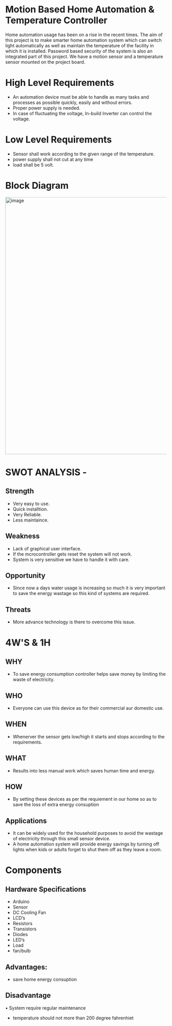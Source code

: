# Motion Based Home Automation & Temperature Controller

Home automation usage has been on a rise in the recent times. The aim of this project is to make smarter home automation system which can switch light automatically as well as maintain the temperature of the facility in which it is installed. Password based security of the system is also an integrated part of this project. We have a motion sensor and a temperature sensor mounted on the project board.

# High Level Requirements
- An automation device must be able to handle as many tasks and processes as possible quickly, easily and without errors.
- Proper power supply is needed.
- In case of fluctuating the voltage, In-build Inverter can control the voltage.

# Low Level Requirements
* Sensor shall work according to the given range of the temperature.
* power supply shall not cut at any time
* load shall be 5 volt.
# Block Diagram
<img width="800" alt="image" src="https://user-images.githubusercontent.com/98915922/155799005-5a974bc3-02fd-4e83-ad38-b1642e17c306.png">

# SWOT ANALYSIS -

## Strength
* Very easy to use.
* Quick installtion.
* Very Reliable.
* Less maintaince.
## Weakness
* Lack of graphical user interface.
* If the mcrocontroller gets reset the system will not work.
* System is very sensitive we have to handle it with care.
## Opportunity
* Since now a days water usage is increasing so much it is very important to save the energy  wastage so this kind of systems are required.
## Threats
* More advance technology is there to overcome this issue.
# 4W'S & 1H
## WHY
* To save energy consumption controller helps save money by limiting the waste of electricity.
## WHO
* Everyone can use this device as for their commercial aur domestic use.
## WHEN
* Whenerver the sensor  gets low/high it starts and stops according to the requirements.
## WHAT
* Results into less manual work which saves human time and energy.
## HOW
* By setting these devices as per the requiement in our home so as to save the loss of extra energy consuption 
## Applications
* It can be widely used for the household purposes to avoid the wastage of electricity through this small sensor device.
*  A home automation system will provide energy savings by turning off lights when kids or adults forget to shut them off as they leave a room.
 
# Components
## Hardware Specifications
* Arduino
*	Sensor  
*	DC Cooling Fan
*	LCD’s  
*	Resistors 
*	Transistors  
*	Diodes
*	LED’s 
*	Load
*	fan/bulb 

## Advantages:
 * save home energy consuption
## Disadvantage 
  
  •	System require regular maintenance 
  * temperature should not more than 200 degree fahrenhiet

